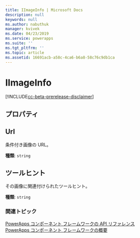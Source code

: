 ```yaml
---
title: IImageInfo | Microsoft Docs
description: null
keywords: null
ms.author: nabuthuk
manager: kvivek
ms.date: 04/23/2019
ms.service: powerapps
ms.suite: ''
ms.tgt_pltfrm: ''
ms.topic: article
ms.assetid: 16691acb-a58c-4ca6-b6a8-58c76c9db1ca
---
```


# <a name="iimageinfo"></a>IImageInfo

[!INCLUDE[cc-beta-prerelease-disclaimer](../../../includes/cc-beta-prerelease-disclaimer.md)]

## <a name="properties"></a>プロパティ

## <a name="url"></a>Url

条件付き画像の URL。

**種類**: `string`

## <a name="tooltip"></a>ツールヒント

その画像に関連付けられたツールヒント。

**種類**: `string`


### <a name="related-topics"></a>関連トピック

[PowerApps コンポーネント フレームワークの API リファレンス](../reference/index.md)<br/>
[PowerApps コンポーネント フレームワークの概要](../overview.md)